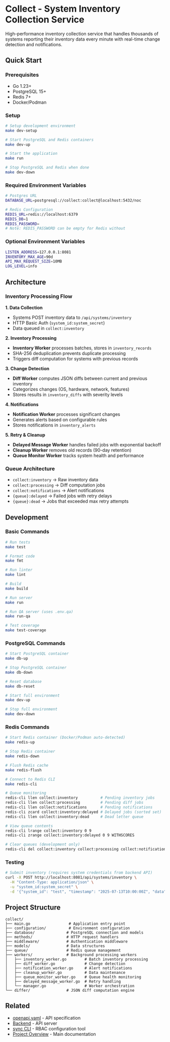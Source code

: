 # Collect - System Inventory Collection Service

High-performance inventory collection service that handles thousands of systems reporting their inventory data every minute with real-time change detection and notifications.

## Quick Start

### Prerequisites
- Go 1.23+
- PostgreSQL 15+
- Redis 7+
- Docker/Podman

### Setup
```bash
# Setup development environment
make dev-setup

# Start PostgreSQL and Redis containers
make dev-up

# Start the application
make run

# Stop PostgreSQL and Redis when done
make dev-down
```

### Required Environment Variables
```bash
# Postgres URL
DATABASE_URL=postgresql://collect:collect@localhost:5432/noc

# Redis Configuration
REDIS_URL=redis://localhost:6379
REDIS_DB=1
REDIS_PASSWORD=
# Note: REDIS_PASSWORD can be empty for Redis without
```

### Optional Environment Variables
```bash
LISTEN_ADDRESS=127.0.0.1:8081
INVENTORY_MAX_AGE=90d
API_MAX_REQUEST_SIZE=10MB
LOG_LEVEL=info
```

## Architecture

### Inventory Processing Flow

**1. Data Collection**
- Systems POST inventory data to `/api/systems/inventory`
- HTTP Basic Auth (`system_id:system_secret`)
- Data queued in `collect:inventory`

**2. Inventory Processing**
- **Inventory Worker** processes batches, stores in `inventory_records`
- SHA-256 deduplication prevents duplicate processing
- Triggers diff computation for systems with previous records

**3. Change Detection**
- **Diff Worker** computes JSON diffs between current and previous inventory
- Categorizes changes (OS, hardware, network, features)
- Stores results in `inventory_diffs` with severity levels

**4. Notifications**
- **Notification Worker** processes significant changes
- Generates alerts based on configurable rules
- Stores notifications in `inventory_alerts`

**5. Retry & Cleanup**
- **Delayed Message Worker** handles failed jobs with exponential backoff
- **Cleanup Worker** removes old records (90-day retention)
- **Queue Monitor Worker** tracks system health and performance

### Queue Architecture
- `collect:inventory` → Raw inventory data
- `collect:processing` → Diff computation jobs
- `collect:notifications` → Alert notifications
- `{queue}:delayed` → Failed jobs with retry delays
- `{queue}:dead` → Jobs that exceeded max retry attempts

## Development

### Basic Commands
```bash
# Run tests
make test

# Format code
make fmt

# Run linter
make lint

# Build
make build

# Run server
make run

# Run QA server (uses .env.qa)
make run-qa

# Test coverage
make test-coverage
```

### PostgreSQL Commands
```bash
# Start PostgreSQL container
make db-up

# Stop PostgreSQL container
make db-down

# Reset database
make db-reset

# Start full environment
make dev-up

# Stop full environment
make dev-down
```

### Redis Commands
```bash
# Start Redis container (Docker/Podman auto-detected)
make redis-up

# Stop Redis container
make redis-down

# Flush Redis cache
make redis-flush

# Connect to Redis CLI
make redis-cli

# Queue monitoring
redis-cli llen collect:inventory          # Pending inventory jobs
redis-cli llen collect:processing         # Pending diff jobs
redis-cli llen collect:notifications      # Pending notifications
redis-cli zcard collect:inventory:delayed # Delayed jobs (sorted set)
redis-cli llen collect:inventory:dead     # Dead letter queue

# View queue contents
redis-cli lrange collect:inventory 0 9
redis-cli zrange collect:inventory:delayed 0 9 WITHSCORES

# Clear queues (development only)
redis-cli del collect:inventory collect:processing collect:notifications
```

### Testing
```bash
# Submit inventory (requires system credentials from backend API)
curl -X POST http://localhost:8081/api/systems/inventory \
  -H "Content-Type: application/json" \
  -u "system_id:system_secret" \
  -d '{"system_id": "test", "timestamp": "2025-07-13T10:00:00Z", "data": {"os": {"name": "TestOS"}}}'
```

## Project Structure

```
collect/
├── main.go                 # Application entry point
├── configuration/          # Environment configuration
├── database/              # PostgreSQL connection and models
├── methods/               # HTTP request handlers
├── middleware/            # Authentication middleware
├── models/                # Data structures
├── queue/                 # Redis queue management
├── workers/               # Background processing workers
│   ├── inventory_worker.go        # Batch inventory processing
│   ├── diff_worker.go             # Change detection
│   ├── notification_worker.go     # Alert notifications
│   ├── cleanup_worker.go          # Data maintenance
│   ├── queue_monitor_worker.go    # Queue health monitoring
│   ├── delayed_message_worker.go  # Retry handling
│   └── manager.go                 # Worker orchestration
└── differ/                # JSON diff computation engine
```

## Related
- [openapi.yaml](../backend/openapi.yaml) - API specification
- [Backend](../backend/README.md) - API server
- [sync CLI](../sync/README.md) - RBAC configuration tool
- [Project Overview](../README.md) - Main documentation